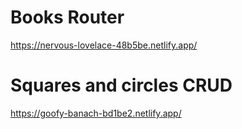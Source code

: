 #  Books Router
https://nervous-lovelace-48b5be.netlify.app/
#  Squares and circles CRUD 
https://goofy-banach-bd1be2.netlify.app/




